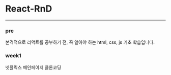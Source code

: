 # React-RnD

---

### pre

본격적으로 리액트를 공부하기 전, 꼭 알아야 하는 html, css, js 기초 학습입니다. 

### week1

넷플릭스 메인페이지 클론코딩
